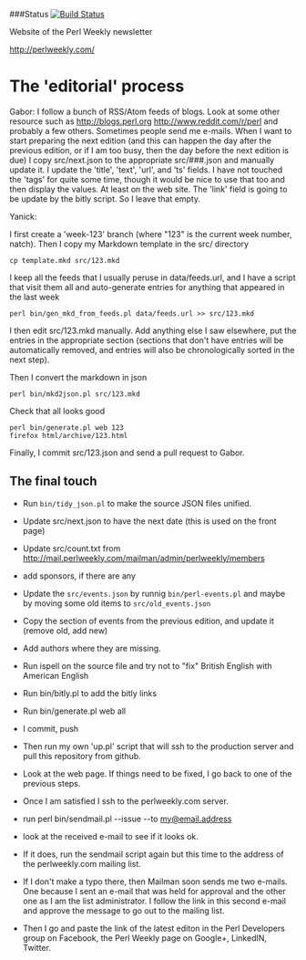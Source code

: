 ###Status
[![Build Status](https://travis-ci.org/szabgab/perlweekly.png)](https://travis-ci.org/szabgab/perlweekly)

Website of the Perl Weekly newsletter

http://perlweekly.com/



The 'editorial' process
========================


Gabor: I follow a bunch of RSS/Atom feeds of blogs. Look at some other resource such as http://blogs.perl.org  http://www.reddit.com/r/perl
and probably a few others. Sometimes people send me e-mails.
When I want to start preparing the next edition (and this can happen the day after the previous edition, or if I am too busy, then
the day before the next edition is due) I copy  src/next.json to the appropriate src/###.json and manually update it.
I update the 'title', 'text', 'url', and 'ts' fields. I have not touched the 'tags' for quite some time, though it would be nice to use
that too and then display the values. At least on the web site. The 'link' field is going to be update by the bitly script. So I leave
that empty.

Yanick:

I first create a 'week-123' branch (where "123" is the current week number,
natch). Then I copy my Markdown template in the src/ directory

    cp template.mkd src/123.mkd
    
I keep all the feeds that I usually peruse in data/feeds.url, and I have a
script that visit them all and auto-generate entries for anything that
appeared in the last week

    perl bin/gen_mkd_from_feeds.pl data/feeds.url >> src/123.mkd
    
I then edit src/123.mkd manually. Add anything else I saw elsewhere,
put the entries in the appropriate section (sections that don't
have entries will be automatically removed, and entries will also
be chronologically sorted in the next step).

Then I convert the markdown in json

    perl bin/mkd2json.pl src/123.mkd
    
Check that all looks good

    perl bin/generate.pl web 123
    firefox html/archive/123.html
    
Finally, I commit src/123.json and send a pull request to Gabor.


The final touch
-----------------

* Run `bin/tidy_json.pl` to make the source JSON files unified.
* Update src/next.json to have the next date (this is used on the front page)
* Update src/count.txt from http://mail.perlweekly.com/mailman/admin/perlweekly/members
* add sponsors, if there are any
* Update the ```src/events.json``` by runnig ```bin/perl-events.pl``` and maybe by moving some old items to ```src/old_events.json```
* Copy the section of events from the previous edition, and update it (remove old, add new)
* Add authors where they are missing.
* Run ispell on the source file and try not to "fix" British English with American English
* Run  bin/bitly.pl to add the bitly links
* Run bin/generate.pl web all
* I commit, push
* Then run my own 'up.pl' script that will ssh to the production server and pull this repository from github.
* Look at the web page. If things need to be fixed, I go back to one of the previous steps.
* Once I am satisfied I ssh to the perlweekly.com server.
* run perl bin/sendmail.pl --issue --to my@email.address   
* look at the received e-mail to see if it looks ok.
* If it does, run the sendmail script again but this time to the address of the perlweekly.com mailing list.
* If I don't make a typo there, then Mailman soon sends me two e-mails. One because I sent an e-mail
  that was held for approval and the other one as I am the list administrator. I follow the link in this
  second e-mail and approve the message to go out to the mailing list.

* Then I go and paste the link of the latest editon in the Perl Developers group on Facebook, the Perl Weekly page on Google+,
  LinkedIN, Twitter.


